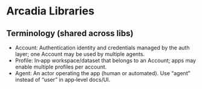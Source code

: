 # Arcadia Libraries

## Terminology (shared across libs)
- Account: Authentication identity and credentials managed by the auth layer; one Account may be used by multiple agents.
- Profile: In‑app workspace/dataset that belongs to an Account; apps may enable multiple profiles per account.
- Agent: An actor operating the app (human or automated). Use “agent” instead of “user” in app‑level docs/UI.
